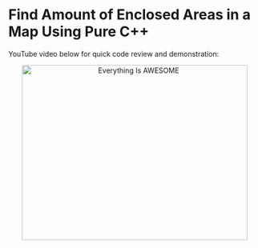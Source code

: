 # Find Amount of Enclosed Areas in a Map Using Pure C++

YouTube video below for quick code review and demonstration:

<div align="center">
      <a href="https://youtu.be/kYij6eJ4mwI">
     <img 
      src="https://img.youtube.com/vi/kYij6eJ4mwI/0.jpg" 
      alt="Everything Is AWESOME" 
      height="350" width="450">
      </a>
    </div>
